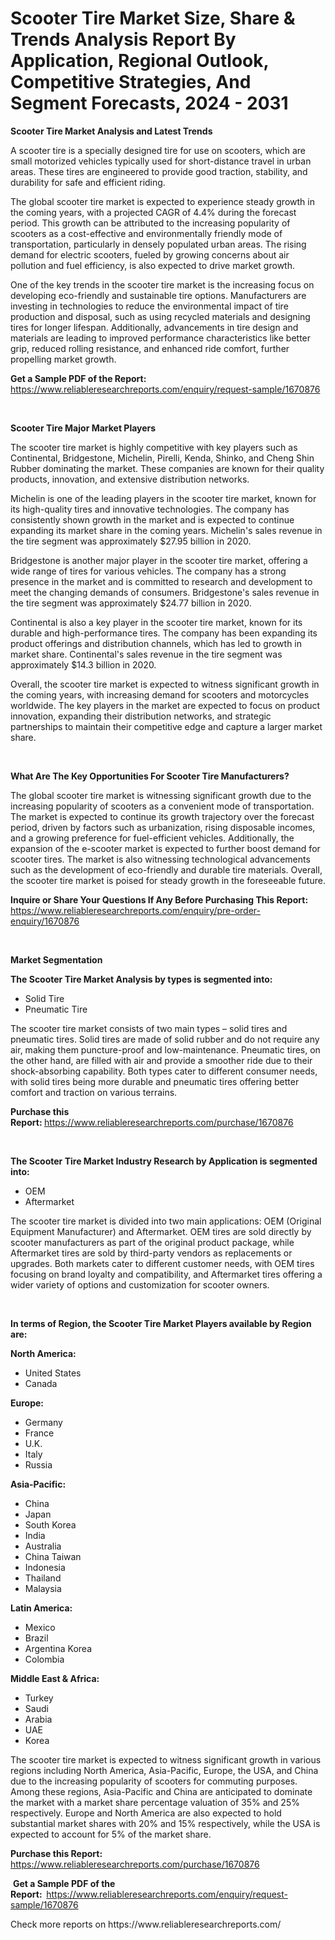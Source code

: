 <p><h1>Scooter Tire Market Size, Share & Trends Analysis Report By Application, Regional Outlook, Competitive Strategies, And Segment Forecasts, 2024 - 2031</h1></p><p><strong>Scooter Tire Market Analysis and Latest Trends</strong></p>
<p><p>A scooter tire is a specially designed tire for use on scooters, which are small motorized vehicles typically used for short-distance travel in urban areas. These tires are engineered to provide good traction, stability, and durability for safe and efficient riding.</p><p>The global scooter tire market is expected to experience steady growth in the coming years, with a projected CAGR of 4.4% during the forecast period. This growth can be attributed to the increasing popularity of scooters as a cost-effective and environmentally friendly mode of transportation, particularly in densely populated urban areas. The rising demand for electric scooters, fueled by growing concerns about air pollution and fuel efficiency, is also expected to drive market growth.</p><p>One of the key trends in the scooter tire market is the increasing focus on developing eco-friendly and sustainable tire options. Manufacturers are investing in technologies to reduce the environmental impact of tire production and disposal, such as using recycled materials and designing tires for longer lifespan. Additionally, advancements in tire design and materials are leading to improved performance characteristics like better grip, reduced rolling resistance, and enhanced ride comfort, further propelling market growth.</p></p>
<p><strong>Get a Sample PDF of the Report:&nbsp;</strong> <a href="https://www.reliableresearchreports.com/enquiry/request-sample/1670876">https://www.reliableresearchreports.com/enquiry/request-sample/1670876</a></p>
<p>&nbsp;</p>
<p><strong>Scooter Tire Major Market Players</strong></p>
<p><p>The scooter tire market is highly competitive with key players such as Continental, Bridgestone, Michelin, Pirelli, Kenda, Shinko, and Cheng Shin Rubber dominating the market. These companies are known for their quality products, innovation, and extensive distribution networks.</p><p>Michelin is one of the leading players in the scooter tire market, known for its high-quality tires and innovative technologies. The company has consistently shown growth in the market and is expected to continue expanding its market share in the coming years. Michelin's sales revenue in the tire segment was approximately $27.95 billion in 2020.</p><p>Bridgestone is another major player in the scooter tire market, offering a wide range of tires for various vehicles. The company has a strong presence in the market and is committed to research and development to meet the changing demands of consumers. Bridgestone's sales revenue in the tire segment was approximately $24.77 billion in 2020.</p><p>Continental is also a key player in the scooter tire market, known for its durable and high-performance tires. The company has been expanding its product offerings and distribution channels, which has led to growth in market share. Continental's sales revenue in the tire segment was approximately $14.3 billion in 2020.</p><p>Overall, the scooter tire market is expected to witness significant growth in the coming years, with increasing demand for scooters and motorcycles worldwide. The key players in the market are expected to focus on product innovation, expanding their distribution networks, and strategic partnerships to maintain their competitive edge and capture a larger market share.</p></p>
<p>&nbsp;</p>
<p><strong>What Are The Key Opportunities For Scooter Tire Manufacturers?</strong></p>
<p><p>The global scooter tire market is witnessing significant growth due to the increasing popularity of scooters as a convenient mode of transportation. The market is expected to continue its growth trajectory over the forecast period, driven by factors such as urbanization, rising disposable incomes, and a growing preference for fuel-efficient vehicles. Additionally, the expansion of the e-scooter market is expected to further boost demand for scooter tires. The market is also witnessing technological advancements such as the development of eco-friendly and durable tire materials. Overall, the scooter tire market is poised for steady growth in the foreseeable future.</p></p>
<p><strong>Inquire or Share Your Questions If Any Before Purchasing This Report:</strong> <a href="https://www.reliableresearchreports.com/enquiry/pre-order-enquiry/1670876">https://www.reliableresearchreports.com/enquiry/pre-order-enquiry/1670876</a></p>
<p>&nbsp;</p>
<p><strong>Market Segmentation</strong></p>
<p><strong>The Scooter Tire Market Analysis by types is segmented into:</strong></p>
<p><ul><li>Solid Tire</li><li>Pneumatic Tire</li></ul></p>
<p><p>The scooter tire market consists of two main types – solid tires and pneumatic tires. Solid tires are made of solid rubber and do not require any air, making them puncture-proof and low-maintenance. Pneumatic tires, on the other hand, are filled with air and provide a smoother ride due to their shock-absorbing capability. Both types cater to different consumer needs, with solid tires being more durable and pneumatic tires offering better comfort and traction on various terrains.</p></p>
<p><strong>Purchase this Report:&nbsp;</strong><a href="https://www.reliableresearchreports.com/purchase/1670876">https://www.reliableresearchreports.com/purchase/1670876</a></p>
<p>&nbsp;</p>
<p><strong>The Scooter Tire Market Industry Research by Application is segmented into:</strong></p>
<p><ul><li>OEM</li><li>Aftermarket</li></ul></p>
<p><p>The scooter tire market is divided into two main applications: OEM (Original Equipment Manufacturer) and Aftermarket. OEM tires are sold directly by scooter manufacturers as part of the original product package, while Aftermarket tires are sold by third-party vendors as replacements or upgrades. Both markets cater to different customer needs, with OEM tires focusing on brand loyalty and compatibility, and Aftermarket tires offering a wider variety of options and customization for scooter owners.</p></p>
<p>&nbsp;</p>
<p><strong>In terms of Region, the Scooter Tire Market Players available by Region are:</strong></p>
<p>
    <p> <strong> North America: </strong>
        <ul>
            <li>United States</li>
            <li>Canada</li>
        </ul>
        </p> 
    <p> <strong> Europe: </strong>
        <ul>
            <li>Germany</li>
            <li>France</li>
            <li>U.K.</li>
            <li>Italy</li>
            <li>Russia</li>
        </ul>
        </p> 
    <p> <strong> Asia-Pacific: </strong>
        <ul>
            <li>China</li>
            <li>Japan</li>
            <li>South Korea</li>
            <li>India</li>
            <li>Australia</li>
            <li>China Taiwan</li>
            <li>Indonesia</li>
            <li>Thailand</li>
            <li>Malaysia</li>
        </ul>
        </p> 
    <p> <strong> Latin America: </strong>
        <ul>
            <li>Mexico</li>
            <li>Brazil</li>
            <li>Argentina Korea</li>
            <li>Colombia</li>
        </ul>
        </p> 
    <p> <strong> Middle East & Africa: </strong>
        <ul>
            <li>Turkey</li>
            <li>Saudi</li>
            <li>Arabia</li>
            <li>UAE</li>
            <li>Korea</li>
        </ul>
    </p>
    </p>
<p><p>The scooter tire market is expected to witness significant growth in various regions including North America, Asia-Pacific, Europe, the USA, and China due to the increasing popularity of scooters for commuting purposes. Among these regions, Asia-Pacific and China are anticipated to dominate the market with a market share percentage valuation of 35% and 25% respectively. Europe and North America are also expected to hold substantial market shares with 20% and 15% respectively, while the USA is expected to account for 5% of the market share.</p></p>
<p><strong>Purchase this Report: </strong><a href="https://www.reliableresearchreports.com/purchase/1670876">https://www.reliableresearchreports.com/purchase/1670876</a></p>
<p>&nbsp;<strong>Get a Sample PDF of the Report:&nbsp;&nbsp;</strong><a href="https://www.reliableresearchreports.com/enquiry/request-sample/1670876">https://www.reliableresearchreports.com/enquiry/request-sample/1670876</a></p>
<p><strong></strong></p>
<p>Check more reports on https://www.reliableresearchreports.com/</p>